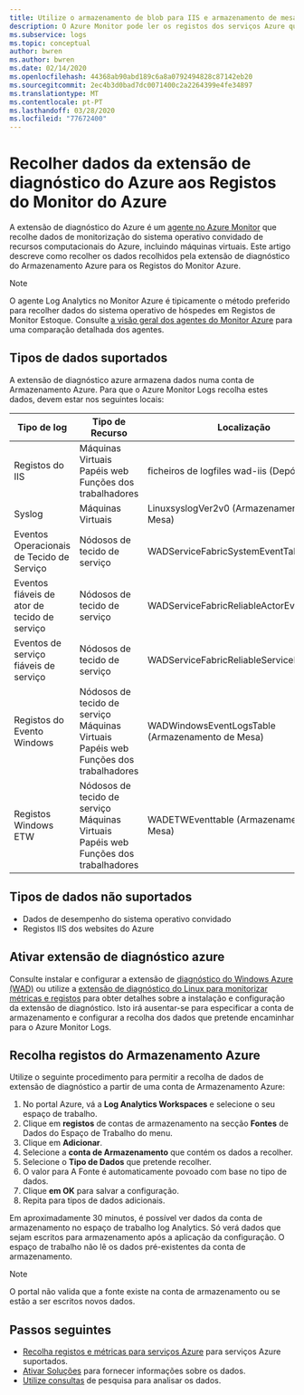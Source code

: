 ```yaml
---
title: Utilize o armazenamento de blob para IIS e armazenamento de mesa para eventos no Monitor Azure [ Monitor] Microsoft Docs
description: O Azure Monitor pode ler os registos dos serviços Azure que escrevem diagnósticos para armazenamento de mesa ou registos IIS escritos para armazenamento de bolhas.
ms.subservice: logs
ms.topic: conceptual
author: bwren
ms.author: bwren
ms.date: 02/14/2020
ms.openlocfilehash: 44368ab90abd189c6a8a0792494828c87142eb20
ms.sourcegitcommit: 2ec4b3d0bad7dc0071400c2a2264399e4fe34897
ms.translationtype: MT
ms.contentlocale: pt-PT
ms.lasthandoff: 03/28/2020
ms.locfileid: "77672400"
---
```

# <a name="collect-data-from-azure-diagnostics-extension-to-azure-monitor-logs"></a>Recolher dados da extensão de diagnóstico do Azure aos Registos do Monitor do Azure
A extensão de diagnóstico do Azure é um [agente no Azure Monitor](agents-overview.md) que recolhe dados de monitorização do sistema operativo convidado de recursos computacionais do Azure, incluindo máquinas virtuais. Este artigo descreve como recolher os dados recolhidos pela extensão de diagnóstico do Armazenamento Azure para os Registos do Monitor Azure.

> [!NOTE]
> O agente Log Analytics no Monitor Azure é tipicamente o método preferido para recolher dados do sistema operativo de hóspedes em Registos de Monitor Estoque. Consulte [a visão geral dos agentes do Monitor Azure](agents-overview.md) para uma comparação detalhada dos agentes.

## <a name="supported-data-types"></a>Tipos de dados suportados
A extensão de diagnóstico azure armazena dados numa conta de Armazenamento Azure. Para que o Azure Monitor Logs recolha estes dados, devem estar nos seguintes locais:

| Tipo de log | Tipo de Recurso | Localização |
| --- | --- | --- |
| Registos do IIS |Máquinas Virtuais <br> Papéis web <br> Funções dos trabalhadores |ficheiros de logfiles wad-iis (Depósito blob) |
| Syslog |Máquinas Virtuais |LinuxsyslogVer2v0 (Armazenamento de Mesa) |
| Eventos Operacionais de Tecido de Serviço |Nódosos de tecido de serviço |WADServiceFabricSystemEventTable |
| Eventos fiáveis de ator de tecido de serviço |Nódosos de tecido de serviço |WADServiceFabricReliableActorEventTable |
| Eventos de serviço fiáveis de serviço |Nódosos de tecido de serviço |WADServiceFabricReliableServiceEventTable |
| Registos do Evento Windows |Nódosos de tecido de serviço <br> Máquinas Virtuais <br> Papéis web <br> Funções dos trabalhadores |WADWindowsEventLogsTable (Armazenamento de Mesa) |
| Registos Windows ETW |Nódosos de tecido de serviço <br> Máquinas Virtuais <br> Papéis web <br> Funções dos trabalhadores |WADETWEventtable (Armazenamento de Mesa) |

## <a name="data-types-not-supported"></a>Tipos de dados não suportados

- Dados de desempenho do sistema operativo convidado
- Registos IIS dos websites do Azure


## <a name="enable-azure-diagnostics-extension"></a>Ativar extensão de diagnóstico azure
Consulte instalar e configurar a extensão de [diagnóstico do Windows Azure (WAD)](diagnostics-extension-windows-install.md) ou utilize a [extensão de diagnóstico do Linux para monitorizar métricas e registos](../../virtual-machines/extensions/diagnostics-linux.md) para obter detalhes sobre a instalação e configuração da extensão de diagnóstico. Isto irá ausentar-se para especificar a conta de armazenamento e configurar a recolha dos dados que pretende encaminhar para o Azure Monitor Logs.


## <a name="collect-logs-from-azure-storage"></a>Recolha registos do Armazenamento Azure
Utilize o seguinte procedimento para permitir a recolha de dados de extensão de diagnóstico a partir de uma conta de Armazenamento Azure:

1. No portal Azure, vá a **Log Analytics Workspaces** e selecione o seu espaço de trabalho.
1. Clique em **registos** de contas de armazenamento na secção **Fontes** de Dados do Espaço de Trabalho do menu.
2. Clique em **Adicionar**.
3. Selecione a **conta de Armazenamento** que contém os dados a recolher.
4. Selecione o **Tipo de Dados** que pretende recolher.
5. O valor para A Fonte é automaticamente povoado com base no tipo de dados.
6. Clique **em OK** para salvar a configuração.
7. Repita para tipos de dados adicionais.

Em aproximadamente 30 minutos, é possível ver dados da conta de armazenamento no espaço de trabalho log Analytics. Só verá dados que sejam escritos para armazenamento após a aplicação da configuração. O espaço de trabalho não lê os dados pré-existentes da conta de armazenamento.

> [!NOTE]
> O portal não valida que a fonte existe na conta de armazenamento ou se estão a ser escritos novos dados.



## <a name="next-steps"></a>Passos seguintes

* [Recolha registos e métricas para serviços Azure](collect-azure-metrics-logs.md) para serviços Azure suportados.
* [Ativar Soluções](../../azure-monitor/insights/solutions.md) para fornecer informações sobre os dados.
* [Utilize consultas](../../azure-monitor/log-query/log-query-overview.md) de pesquisa para analisar os dados.
